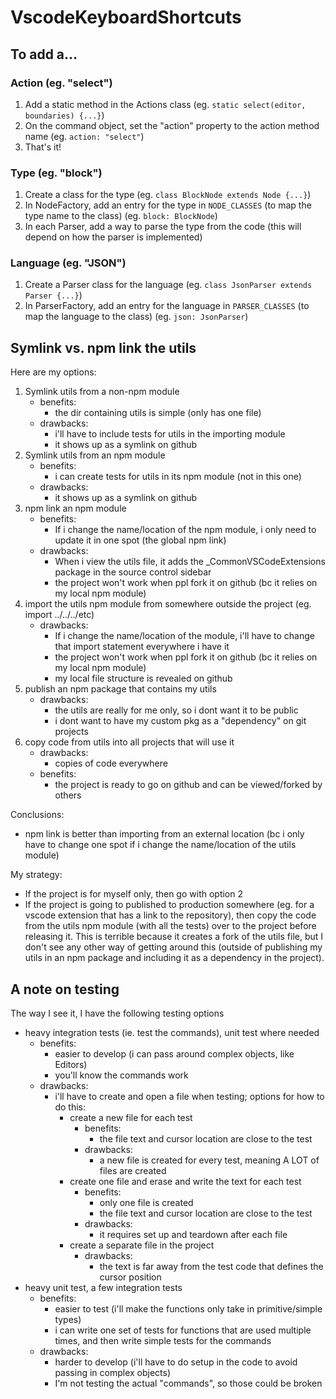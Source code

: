 # VscodeKeyboardShortcuts

## To add a...

### Action (eg. "select")

1. Add a static method in the Actions class (eg. `static select(editor, boundaries) {...}`)
2. On the command object, set the "action" property to the action method name (eg. `action: "select"`)
3. That's it!

### Type (eg. "block")

1. Create a class for the type (eg. `class BlockNode extends Node {...}`)
2. In NodeFactory, add an entry for the type in `NODE_CLASSES` (to map the type
   name to the class) (eg. `block: BlockNode`)
3. In each Parser, add a way to parse the type from the code (this will depend
   on how the parser is implemented)

### Language (eg. "JSON")

1. Create a Parser class for the language (eg. `class JsonParser extends Parser {...}`)
2. In ParserFactory, add an entry for the language in `PARSER_CLASSES` (to map
   the language to the class) (eg. `json: JsonParser`) 

## Symlink vs. npm link the utils

Here are my options:

1.  Symlink utils from a non-npm module
    -   benefits:
        -   the dir containing utils is simple (only has one file)
    -   drawbacks:
        -   i'll have to include tests for utils in the importing module
        -   it shows up as a symlink on github
2.  Symlink utils from an npm module
    -   benefits:
        -   i can create tests for utils in its npm module (not in this one)
    -   drawbacks:
        -   it shows up as a symlink on github
3.  npm link an npm module
    -   benefits:
        -   If i change the name/location of the npm module, i only need to
            update it in one spot (the global npm link)
    -   drawbacks:
        -   When i view the utils file, it adds the \_CommonVSCodeExtensions
            package in the source control sidebar
        -   the project won't work when ppl fork it on github (bc it relies on
            my local npm module)
4.  import the utils npm module from somewhere outside the project (eg. import ../../../etc)
    -   drawbacks:
        -   If i change the name/location of the module, i'll have to change
            that import statement everywhere i have it
        -   the project won't work when ppl fork it on github (bc it relies on
            my local npm module)
        -   my local file structure is revealed on github
5.  publish an npm package that contains my utils
    -   drawbacks:
        -   the utils are really for me only, so i dont want it to be public
        -   i dont want to have my custom pkg as a "dependency" on git projects
6.  copy code from utils into all projects that will use it
    -   drawbacks:
        -   copies of code everywhere
    -   benefits:
        -   the project is ready to go on github and can be viewed/forked by others

Conclusions:

-   npm link is better than importing from an external location (bc i only have
    to change one spot if i change the name/location of the utils module)

My strategy:

-   If the project is for myself only, then go with option 2
-   If the project is going to published to production somewhere (eg. for a
    vscode extension that has a link to the repository), then copy the code from
    the utils npm module (with all the tests) over to the project before
    releasing it. This is terrible because it creates a fork of the utils file,
    but I don't see any other way of getting around this (outside of publishing
    my utils in an npm package and including it as a dependency in the project).

## A note on testing

The way I see it, I have the following testing options

-   heavy integration tests (ie. test the commands), unit test where needed
    -   benefits:
        -   easier to develop (i can pass around complex objects, like Editors)
        -   you'll know the commands work
    -   drawbacks:
        -   i'll have to create and open a file when testing; options for how to do this:
            -   create a new file for each test
                -   benefits:
                    -   the file text and cursor location are close to the test
                -   drawbacks:
                    -   a new file is created for every test, meaning A LOT of
                        files are created
            -   create one file and erase and write the text for each test
                -   benefits:
                    -   only one file is created
                    -   the file text and cursor location are close to the test
                -   drawbacks:
                    -   it requires set up and teardown after each file
            -   create a separate file in the project
                -   drawbacks:
                    -   the text is far away from the test code that defines the
                        cursor position
-   heavy unit test, a few integration tests
    -   benefits:
        -   easier to test (i'll make the functions only take in primitive/simple
            types)
        -   i can write one set of tests for functions that are used multiple
            times, and then write simple tests for the commands
    -   drawbacks:
        -   harder to develop (i'll have to do setup in the code to avoid
            passing in complex objects)
        -   I'm not testing the actual "commands", so those could be broken
